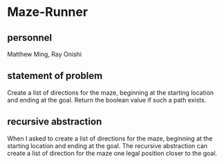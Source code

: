 # Maze-Runner
## personnel
Matthew Ming, Ray Onishi
## statement of problem
Create a list of directions for the maze, beginning
at the starting location and ending at the goal. 
Return the boolean value if such a path exists.
## recursive abstraction
When I asked to create a list of directions for the maze, beginning at the starting location and ending at the goal.
The recursive abstraction can create a list of direction for the maze one legal position closer to the goal.
